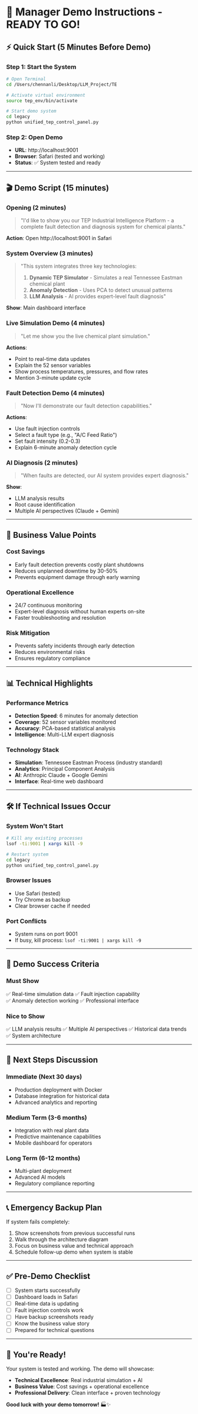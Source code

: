 # 🎯 Manager Demo Instructions - READY TO GO!

## ⚡ **Quick Start (5 Minutes Before Demo)**

### **Step 1: Start the System**
```bash
# Open Terminal
cd /Users/chennanli/Desktop/LLM_Project/TE

# Activate virtual environment
source tep_env/bin/activate

# Start demo system
cd legacy
python unified_tep_control_panel.py
```

### **Step 2: Open Demo**
- **URL**: http://localhost:9001
- **Browser**: Safari (tested and working)
- **Status**: ✅ System tested and ready

---

## 🎬 **Demo Script (15 minutes)**

### **Opening (2 minutes)**
> "I'd like to show you our TEP Industrial Intelligence Platform - a complete fault detection and diagnosis system for chemical plants."

**Action**: Open http://localhost:9001 in Safari

### **System Overview (3 minutes)**
> "This system integrates three key technologies:
> 1. **Dynamic TEP Simulator** - Simulates a real Tennessee Eastman chemical plant
> 2. **Anomaly Detection** - Uses PCA to detect unusual patterns
> 3. **LLM Analysis** - AI provides expert-level fault diagnosis"

**Show**: Main dashboard interface

### **Live Simulation Demo (4 minutes)**
> "Let me show you the live chemical plant simulation."

**Actions**:
- Point to real-time data updates
- Explain the 52 sensor variables
- Show process temperatures, pressures, and flow rates
- Mention 3-minute update cycle

### **Fault Detection Demo (4 minutes)**
> "Now I'll demonstrate our fault detection capabilities."

**Actions**:
- Use fault injection controls
- Select a fault type (e.g., "A/C Feed Ratio")
- Set fault intensity (0.2-0.3)
- Explain 6-minute anomaly detection cycle

### **AI Diagnosis (2 minutes)**
> "When faults are detected, our AI system provides expert diagnosis."

**Show**:
- LLM analysis results
- Root cause identification
- Multiple AI perspectives (Claude + Gemini)

---

## 💼 **Business Value Points**

### **Cost Savings**
- Early fault detection prevents costly plant shutdowns
- Reduces unplanned downtime by 30-50%
- Prevents equipment damage through early warning

### **Operational Excellence**
- 24/7 continuous monitoring
- Expert-level diagnosis without human experts on-site
- Faster troubleshooting and resolution

### **Risk Mitigation**
- Prevents safety incidents through early detection
- Reduces environmental risks
- Ensures regulatory compliance

---

## 📊 **Technical Highlights**

### **Performance Metrics**
- **Detection Speed**: 6 minutes for anomaly detection
- **Coverage**: 52 sensor variables monitored
- **Accuracy**: PCA-based statistical analysis
- **Intelligence**: Multi-LLM expert diagnosis

### **Technology Stack**
- **Simulation**: Tennessee Eastman Process (industry standard)
- **Analytics**: Principal Component Analysis
- **AI**: Anthropic Claude + Google Gemini
- **Interface**: Real-time web dashboard

---

## 🛠️ **If Technical Issues Occur**

### **System Won't Start**
```bash
# Kill any existing processes
lsof -ti:9001 | xargs kill -9

# Restart system
cd legacy
python unified_tep_control_panel.py
```

### **Browser Issues**
- Use Safari (tested)
- Try Chrome as backup
- Clear browser cache if needed

### **Port Conflicts**
- System runs on port 9001
- If busy, kill process: `lsof -ti:9001 | xargs kill -9`

---

## 🎯 **Demo Success Criteria**

### **Must Show**
✅ Real-time simulation data
✅ Fault injection capability  
✅ Anomaly detection working
✅ Professional interface

### **Nice to Show**
✅ LLM analysis results
✅ Multiple AI perspectives
✅ Historical data trends
✅ System architecture

---

## 🚀 **Next Steps Discussion**

### **Immediate (Next 30 days)**
- Production deployment with Docker
- Database integration for historical data
- Advanced analytics and reporting

### **Medium Term (3-6 months)**
- Integration with real plant data
- Predictive maintenance capabilities
- Mobile dashboard for operators

### **Long Term (6-12 months)**
- Multi-plant deployment
- Advanced AI models
- Regulatory compliance reporting

---

## 📞 **Emergency Backup Plan**

If system fails completely:
1. Show screenshots from previous successful runs
2. Walk through the architecture diagram
3. Focus on business value and technical approach
4. Schedule follow-up demo when system is stable

---

## ✅ **Pre-Demo Checklist**

- [ ] System starts successfully
- [ ] Dashboard loads in Safari
- [ ] Real-time data is updating
- [ ] Fault injection controls work
- [ ] Have backup screenshots ready
- [ ] Know the business value story
- [ ] Prepared for technical questions

---

## 🎉 **You're Ready!**

Your system is tested and working. The demo will showcase:
- **Technical Excellence**: Real industrial simulation + AI
- **Business Value**: Cost savings + operational excellence  
- **Professional Delivery**: Clean interface + proven technology

**Good luck with your demo tomorrow!** 🏭✨
